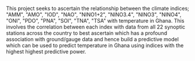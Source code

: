 This project seeks to ascertain the relationship between the climate indices; "AMM", "AMO", "IOD", "NAO", "NINO1+2", "NINO3.4", "NINO3", "NINO4", "ONI", "PDO", "PNA", "SOI", "TNA", "TSA"   with temperature in Ghana. This involves the correlation between
each index with data from all 22 synoptic stations across the country to best ascertain which has a profound association with ground/gauge data and hence build a
predictive model which can be used to predict temperature in Ghana using indices with the highest highest predictive power.
